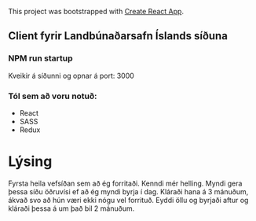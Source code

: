 This project was bootstrapped with [Create React App](https://github.com/facebook/create-react-app).

## Client fyrir Landbúnaðarsafn Íslands síðuna

### NPM run startup

Kveikir á síðunni og opnar á port: 3000

### Tól sem að voru notuð:
* React
* SASS
* Redux

# Lýsing
Fyrsta heila vefsíðan sem að ég forritaði. Kenndi mér helling. Myndi gera þessa síðu öðruvísi ef að ég myndi byrja í dag.
Kláraði hana á 3 mánuðum, ákvað svo að hún væri ekki nógu vel forrituð. Eyddi öllu og byrjaði aftur og kláraði þessa á
um það bil 2 mánuðum.


